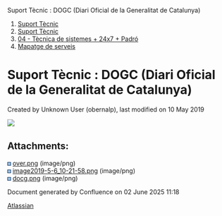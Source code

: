 Suport Tècnic : DOGC (Diari Oficial de la Generalitat de Catalunya)  

1.  [Suport Tècnic](index.html)
2.  [Suport Tècnic](13893782.html)
3.  [04 - Tècnica de sistemes + 24x7 + Padró](26313202.html)
4.  [Mapatge de serveis](Mapatge-de-serveis_26313214.html)

Suport Tècnic : DOGC (Diari Oficial de la Generalitat de Catalunya)
===================================================================

Created by Unknown User (obernalp), last modified on 10 May 2019

![](attachments/26313454/26313921.png)

Attachments:
------------

![](images/icons/bullet_blue.gif) [over.png](attachments/26313454/26313905.png) (image/png)  
![](images/icons/bullet_blue.gif) [image2019-5-6\_10-21-58.png](attachments/26313454/26313907.png) (image/png)  
![](images/icons/bullet_blue.gif) [docg.png](attachments/26313454/26313921.png) (image/png)  

Document generated by Confluence on 02 June 2025 11:18

[Atlassian](http://www.atlassian.com/)
